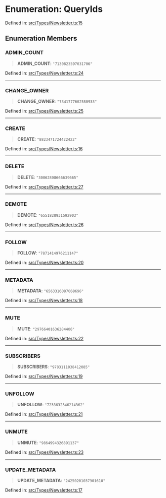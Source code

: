 # Enumeration: QueryIds

Defined in: [src/Types/Newsletter.ts:15](https://github.com/Fokusdotid/bail/blob/043003e0dc220c8f52aef36f90c7026f3a192427/src/Types/Newsletter.ts#L15)

## Enumeration Members

### ADMIN\_COUNT

> **ADMIN\_COUNT**: `"7130823597031706"`

Defined in: [src/Types/Newsletter.ts:24](https://github.com/Fokusdotid/bail/blob/043003e0dc220c8f52aef36f90c7026f3a192427/src/Types/Newsletter.ts#L24)

***

### CHANGE\_OWNER

> **CHANGE\_OWNER**: `"7341777602580933"`

Defined in: [src/Types/Newsletter.ts:25](https://github.com/Fokusdotid/bail/blob/043003e0dc220c8f52aef36f90c7026f3a192427/src/Types/Newsletter.ts#L25)

***

### CREATE

> **CREATE**: `"8823471724422422"`

Defined in: [src/Types/Newsletter.ts:16](https://github.com/Fokusdotid/bail/blob/043003e0dc220c8f52aef36f90c7026f3a192427/src/Types/Newsletter.ts#L16)

***

### DELETE

> **DELETE**: `"30062808666639665"`

Defined in: [src/Types/Newsletter.ts:27](https://github.com/Fokusdotid/bail/blob/043003e0dc220c8f52aef36f90c7026f3a192427/src/Types/Newsletter.ts#L27)

***

### DEMOTE

> **DEMOTE**: `"6551828931592903"`

Defined in: [src/Types/Newsletter.ts:26](https://github.com/Fokusdotid/bail/blob/043003e0dc220c8f52aef36f90c7026f3a192427/src/Types/Newsletter.ts#L26)

***

### FOLLOW

> **FOLLOW**: `"7871414976211147"`

Defined in: [src/Types/Newsletter.ts:20](https://github.com/Fokusdotid/bail/blob/043003e0dc220c8f52aef36f90c7026f3a192427/src/Types/Newsletter.ts#L20)

***

### METADATA

> **METADATA**: `"6563316087068696"`

Defined in: [src/Types/Newsletter.ts:18](https://github.com/Fokusdotid/bail/blob/043003e0dc220c8f52aef36f90c7026f3a192427/src/Types/Newsletter.ts#L18)

***

### MUTE

> **MUTE**: `"29766401636284406"`

Defined in: [src/Types/Newsletter.ts:22](https://github.com/Fokusdotid/bail/blob/043003e0dc220c8f52aef36f90c7026f3a192427/src/Types/Newsletter.ts#L22)

***

### SUBSCRIBERS

> **SUBSCRIBERS**: `"9783111038412085"`

Defined in: [src/Types/Newsletter.ts:19](https://github.com/Fokusdotid/bail/blob/043003e0dc220c8f52aef36f90c7026f3a192427/src/Types/Newsletter.ts#L19)

***

### UNFOLLOW

> **UNFOLLOW**: `"7238632346214362"`

Defined in: [src/Types/Newsletter.ts:21](https://github.com/Fokusdotid/bail/blob/043003e0dc220c8f52aef36f90c7026f3a192427/src/Types/Newsletter.ts#L21)

***

### UNMUTE

> **UNMUTE**: `"9864994326891137"`

Defined in: [src/Types/Newsletter.ts:23](https://github.com/Fokusdotid/bail/blob/043003e0dc220c8f52aef36f90c7026f3a192427/src/Types/Newsletter.ts#L23)

***

### UPDATE\_METADATA

> **UPDATE\_METADATA**: `"24250201037901610"`

Defined in: [src/Types/Newsletter.ts:17](https://github.com/Fokusdotid/bail/blob/043003e0dc220c8f52aef36f90c7026f3a192427/src/Types/Newsletter.ts#L17)
